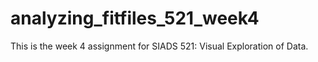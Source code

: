 # analyzing_fitfiles_521_week4
This is the week 4 assignment for SIADS 521: Visual Exploration of Data.
